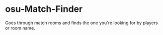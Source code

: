 # osu-Match-Finder
Goes through match rooms and finds the one you're looking for by players or room name.
